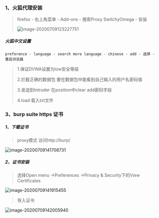 ### 1、火狐代理安装

> firefox - 右上角菜单 - Add-ons - 搜索Proxy SwitchyOmega - 安装
>
> 
>
> ![image-20200709123227751](https://tva1.sinaimg.cn/large/007S8ZIlly1ggkm3nd4xjj30vm0g2myc.jpg)
>
> 

##### 火狐中文设置

``` 
preference - language - search more language - chinese - add - 选择 - 重启浏览器
```





> 1.保证DVWA设置为low安全等级
>
> 2.拦截正确的数据包 要在数据包中能看到自己输入的用户名密码值
>
> 3.发送到Intruder 在position中clear add密码字段
>
> 4.load 载入txt文件



### 3、burp suite   https 证书

##### 1、下载证书

> proxy模式   访问http://burp/

![image-20200709141708731](https://tva1.sinaimg.cn/large/007S8ZIlgy1ggkp31xaqxj31340lktag.jpg)

##### 2、证书安装

> 选择Open menu ->Preferences ->Privacy & Security下的View Certificates

![image-20200709141915455](https://tva1.sinaimg.cn/large/007S8ZIlgy1ggkp59nm3fj31e50u0the.jpg)

> 导入证书

![image-20200709142005940](https://tva1.sinaimg.cn/large/007S8ZIlgy1ggkp64qp25j30wb0u0n06.jpg)







